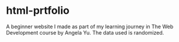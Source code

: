 # html-prtfolio
A beginner website I made as part of my learning journey in The Web Development course by Angela Yu. The data used is randomized.
